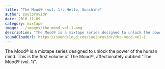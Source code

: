 ```yaml
---
title: "The Mood® (vol. 1): Hello, Sunshine"
author: soulprovidr
date: 2016-11-09
category: mixtape
image: ../images/the-mood-vol-1.png
description: "The Mood® is a mixtape series designed to unlock the power of the human mind."
soundCloudUrl: https://soundcloud.com/soulprovidr/the-mood-vol-1
---
```


The Mood® is a mixtape series designed to unlock the power of the human mind. This is the first volume of The Mood®, affectionately dubbed "The Mood® (vol. 1)".